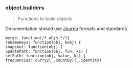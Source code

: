 ### object.builders

> Functions to build objects.

Documentation should use [Journo](https://github.com/jashkenas/journo) formats and standards.

    merge: function(/* objs */){
    renameKeys: function(obj, kobj) {
    snapshot: function(obj) {
    updatePath: function(obj, fun, ks) {
    setPath: function(obj, value, ks) {
    frequencies: curry2(_.countBy)(_.identity)
